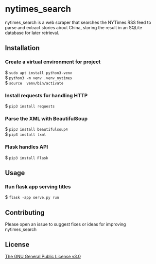 # nytimes_search

nytimes_search is a web scraper that searches the NYTimes RSS feed to parse and extract stories about China, storing the result in an SQLite database for later retrieval.

## Installation

### Create a virtual environment for project
$ `sudo apt install python3-venv`\
$ `python3 -m venv .venv_nytimes`\
$ `source  venv/bin/activate`

### Install requests for handling HTTP
$ `pip3 install requests`

### Parse the XML with BeautifulSoup
$ `pip3 install beautifulsoup4`\
$ `pip3 install lxml`

### Flask handles API
$ `pip3 install Flask`

## Usage
### Run flask app serving titles
$ `flask -app serve.py run`

## Contributing

Please open an issue to suggest fixes or ideas for improving nytimes_search

## License

[The GNU General Public License v3.0](https://www.gnu.org/licenses/gpl-3.0.en.html)
